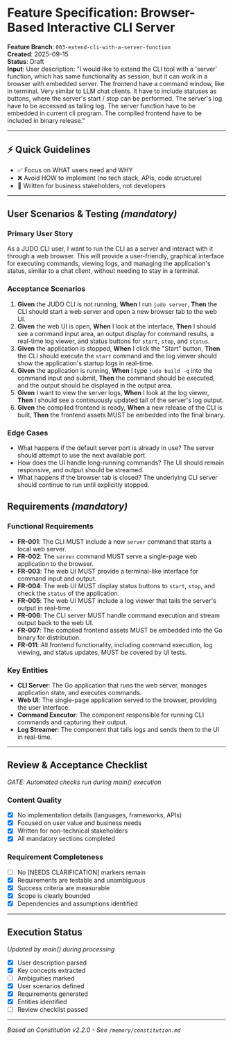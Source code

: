 # Feature Specification: Browser-Based Interactive CLI Server

**Feature Branch**: `003-extend-cli-with-a-server-function`  
**Created**: 2025-09-15  
**Status**: Draft  
**Input**: User description: "I would like to extend the CLI tool with a 'server' function, which has same functionality as session, but it can work in a browser with embedded server. The frontend have a command window, like in terminal. Very similar to LLM chat clients. It have to include statuses as buttons, where the server's start / stop can be performed. The server's log have to be accessed as tailing log. The server function have to be embedded in current cli program. The compiled frontend have to be included in binary release."

---

## ⚡ Quick Guidelines
- ✅ Focus on WHAT users need and WHY
- ❌ Avoid HOW to implement (no tech stack, APIs, code structure)
- 👥 Written for business stakeholders, not developers

---

## User Scenarios & Testing *(mandatory)*

### Primary User Story
As a JUDO CLI user, I want to run the CLI as a server and interact with it through a web browser. This will provide a user-friendly, graphical interface for executing commands, viewing logs, and managing the application's status, similar to a chat client, without needing to stay in a terminal.

### Acceptance Scenarios
1. **Given** the JUDO CLI is not running, **When** I run `judo server`, **Then** the CLI should start a web server and open a new browser tab to the web UI.
2. **Given** the web UI is open, **When** I look at the interface, **Then** I should see a command input area, an output display for command results, a real-time log viewer, and status buttons for `start`, `stop`, and `status`.
3. **Given** the application is stopped, **When** I click the "Start" button, **Then** the CLI should execute the `start` command and the log viewer should show the application's startup logs in real-time.
4. **Given** the application is running, **When** I type `judo build -q` into the command input and submit, **Then** the command should be executed, and the output should be displayed in the output area.
5. **Given** I want to view the server logs, **When** I look at the log viewer, **Then** I should see a continuously updated tail of the server's log output.
6. **Given** the compiled frontend is ready, **When** a new release of the CLI is built, **Then** the frontend assets MUST be embedded into the final binary.

### Edge Cases
- What happens if the default server port is already in use? The server should attempt to use the next available port.
- How does the UI handle long-running commands? The UI should remain responsive, and output should be streamed.
- What happens if the browser tab is closed? The underlying CLI server should continue to run until explicitly stopped.

## Requirements *(mandatory)*

### Functional Requirements
- **FR-001**: The CLI MUST include a new `server` command that starts a local web server.
- **FR-002**: The `server` command MUST serve a single-page web application to the browser.
- **FR-003**: The web UI MUST provide a terminal-like interface for command input and output.
- **FR-004**: The web UI MUST display status buttons to `start`, `stop`, and check the `status` of the application.
- **FR-005**: The web UI MUST include a log viewer that tails the server's output in real-time.
- **FR-006**: The CLI server MUST handle command execution and stream output back to the web UI.
- **FR-007**: The compiled frontend assets MUST be embedded into the Go binary for distribution.
- **FR-011**: All frontend functionality, including command execution, log viewing, and status updates, MUST be covered by UI tests.

### Key Entities
- **CLI Server**: The Go application that runs the web server, manages application state, and executes commands.
- **Web UI**: The single-page application served to the browser, providing the user interface.
- **Command Executor**: The component responsible for running CLI commands and capturing their output.
- **Log Streamer**: The component that tails logs and sends them to the UI in real-time.

---

## Review & Acceptance Checklist
*GATE: Automated checks run during main() execution*

### Content Quality
- [x] No implementation details (languages, frameworks, APIs)
- [x] Focused on user value and business needs
- [x] Written for non-technical stakeholders
- [x] All mandatory sections completed

### Requirement Completeness
- [ ] No [NEEDS CLARIFICATION] markers remain
- [x] Requirements are testable and unambiguous  
- [x] Success criteria are measurable
- [x] Scope is clearly bounded
- [x] Dependencies and assumptions identified

---

## Execution Status
*Updated by main() during processing*

- [x] User description parsed
- [x] Key concepts extracted
- [ ] Ambiguities marked
- [x] User scenarios defined
- [x] Requirements generated
- [x] Entities identified
- [ ] Review checklist passed

---

*Based on Constitution v2.2.0 - See `/memory/constitution.md`*
